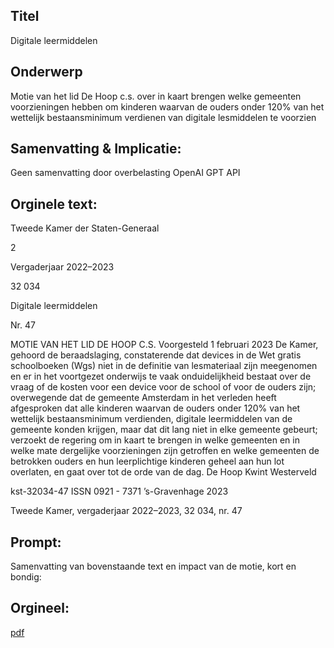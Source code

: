 ## Titel
Digitale leermiddelen
## Onderwerp
Motie van het lid De Hoop c.s. over in kaart brengen welke gemeenten voorzieningen hebben om kinderen waarvan de ouders onder 120% van het wettelijk bestaansminimum verdienen van digitale lesmiddelen te voorzien
## Samenvatting & Implicatie:
Geen samenvatting door overbelasting OpenAI GPT API
## Orginele text:


Tweede Kamer der Staten-Generaal

2

Vergaderjaar 2022–2023

32 034

Digitale leermiddelen

Nr. 47

MOTIE VAN HET LID DE HOOP C.S.
Voorgesteld 1 februari 2023
De Kamer,
gehoord de beraadslaging,
constaterende dat devices in de Wet gratis schoolboeken (Wgs) niet in de
definitie van lesmateriaal zijn meegenomen en er in het voortgezet
onderwijs te vaak onduidelijkheid bestaat over de vraag of de kosten voor
een device voor de school of voor de ouders zijn;
overwegende dat de gemeente Amsterdam in het verleden heeft
afgesproken dat alle kinderen waarvan de ouders onder 120% van het
wettelijk bestaansminimum verdienden, digitale leermiddelen van de
gemeente konden krijgen, maar dat dit lang niet in elke gemeente
gebeurt;
verzoekt de regering om in kaart te brengen in welke gemeenten en in
welke mate dergelijke voorzieningen zijn getroffen en welke gemeenten
de betrokken ouders en hun leerplichtige kinderen geheel aan hun lot
overlaten,
en gaat over tot de orde van de dag.
De Hoop
Kwint
Westerveld

kst-32034-47
ISSN 0921 - 7371
’s-Gravenhage 2023

Tweede Kamer, vergaderjaar 2022–2023, 32 034, nr. 47


## Prompt:
Samenvatting van bovenstaande text en impact van de motie, kort en bondig:

## Orgineel:
[pdf](https://gegevensmagazijn.tweedekamer.nl/OData/v4/2.0/Document(b9019370-eccc-4a35-ad2e-5a31d2153012)/resource)
